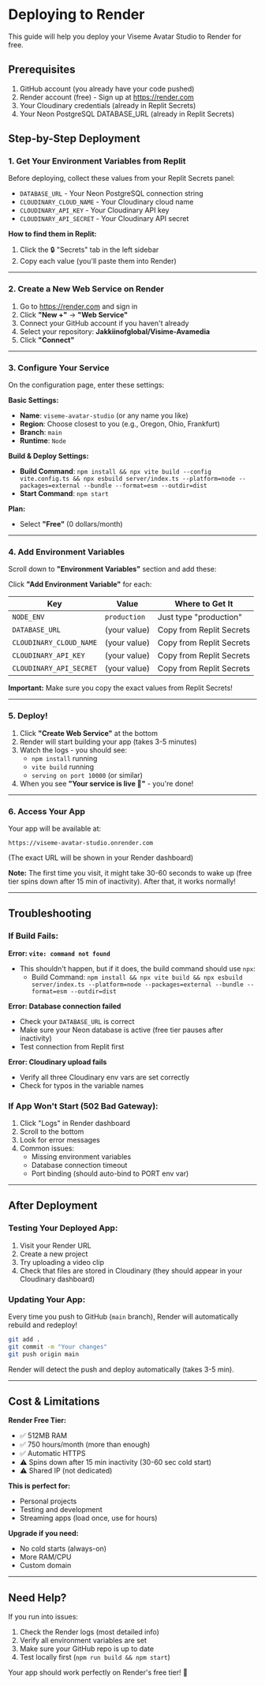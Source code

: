 # Deploying to Render

This guide will help you deploy your Viseme Avatar Studio to Render for free.

## Prerequisites

1. GitHub account (you already have your code pushed)
2. Render account (free) - Sign up at https://render.com
3. Your Cloudinary credentials (already in Replit Secrets)
4. Your Neon PostgreSQL DATABASE_URL (already in Replit Secrets)

## Step-by-Step Deployment

### 1. Get Your Environment Variables from Replit

Before deploying, collect these values from your Replit Secrets panel:

- `DATABASE_URL` - Your Neon PostgreSQL connection string
- `CLOUDINARY_CLOUD_NAME` - Your Cloudinary cloud name
- `CLOUDINARY_API_KEY` - Your Cloudinary API key
- `CLOUDINARY_API_SECRET` - Your Cloudinary API secret

**How to find them in Replit:**
1. Click the 🔒 "Secrets" tab in the left sidebar
2. Copy each value (you'll paste them into Render)

---

### 2. Create a New Web Service on Render

1. Go to https://render.com and sign in
2. Click **"New +"** → **"Web Service"**
3. Connect your GitHub account if you haven't already
4. Select your repository: **Jakkiinofglobal/Visime-Avamedia**
5. Click **"Connect"**

---

### 3. Configure Your Service

On the configuration page, enter these settings:

**Basic Settings:**
- **Name**: `viseme-avatar-studio` (or any name you like)
- **Region**: Choose closest to you (e.g., Oregon, Ohio, Frankfurt)
- **Branch**: `main`
- **Runtime**: `Node`

**Build & Deploy Settings:**
- **Build Command**: `npm install && npx vite build --config vite.config.ts && npx esbuild server/index.ts --platform=node --packages=external --bundle --format=esm --outdir=dist`
- **Start Command**: `npm start`

**Plan:**
- Select **"Free"** (0 dollars/month)

---

### 4. Add Environment Variables

Scroll down to **"Environment Variables"** section and add these:

Click **"Add Environment Variable"** for each:

| Key | Value | Where to Get It |
|-----|-------|-----------------|
| `NODE_ENV` | `production` | Just type "production" |
| `DATABASE_URL` | (your value) | Copy from Replit Secrets |
| `CLOUDINARY_CLOUD_NAME` | (your value) | Copy from Replit Secrets |
| `CLOUDINARY_API_KEY` | (your value) | Copy from Replit Secrets |
| `CLOUDINARY_API_SECRET` | (your value) | Copy from Replit Secrets |

**Important:** Make sure you copy the exact values from Replit Secrets!

---

### 5. Deploy!

1. Click **"Create Web Service"** at the bottom
2. Render will start building your app (takes 3-5 minutes)
3. Watch the logs - you should see:
   - `npm install` running
   - `vite build` running
   - `serving on port 10000` (or similar)
4. When you see **"Your service is live 🎉"** - you're done!

---

### 6. Access Your App

Your app will be available at:
```
https://viseme-avatar-studio.onrender.com
```

(The exact URL will be shown in your Render dashboard)

**Note:** The first time you visit, it might take 30-60 seconds to wake up (free tier spins down after 15 min of inactivity). After that, it works normally!

---

## Troubleshooting

### If Build Fails:

**Error: `vite: command not found`**
- This shouldn't happen, but if it does, the build command should use `npx`:
  - Build Command: `npm install && npx vite build && npx esbuild server/index.ts --platform=node --packages=external --bundle --format=esm --outdir=dist`

**Error: Database connection failed**
- Check your `DATABASE_URL` is correct
- Make sure your Neon database is active (free tier pauses after inactivity)
- Test connection from Replit first

**Error: Cloudinary upload fails**
- Verify all three Cloudinary env vars are set correctly
- Check for typos in the variable names

### If App Won't Start (502 Bad Gateway):

1. Click "Logs" in Render dashboard
2. Scroll to the bottom
3. Look for error messages
4. Common issues:
   - Missing environment variables
   - Database connection timeout
   - Port binding (should auto-bind to PORT env var)

---

## After Deployment

### Testing Your Deployed App:

1. Visit your Render URL
2. Create a new project
3. Try uploading a video clip
4. Check that files are stored in Cloudinary (they should appear in your Cloudinary dashboard)

### Updating Your App:

Every time you push to GitHub (`main` branch), Render will automatically rebuild and redeploy!

```bash
git add .
git commit -m "Your changes"
git push origin main
```

Render will detect the push and deploy automatically (takes 3-5 min).

---

## Cost & Limitations

**Render Free Tier:**
- ✅ 512MB RAM
- ✅ 750 hours/month (more than enough)
- ✅ Automatic HTTPS
- ⚠️ Spins down after 15 min inactivity (30-60 sec cold start)
- ⚠️ Shared IP (not dedicated)

**This is perfect for:**
- Personal projects
- Testing and development
- Streaming apps (load once, use for hours)

**Upgrade if you need:**
- No cold starts (always-on)
- More RAM/CPU
- Custom domain

---

## Need Help?

If you run into issues:
1. Check the Render logs (most detailed info)
2. Verify all environment variables are set
3. Make sure your GitHub repo is up to date
4. Test locally first (`npm run build && npm start`)

Your app should work perfectly on Render's free tier! 🚀
